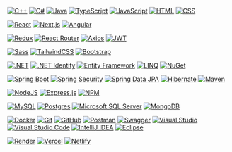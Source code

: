 [![C++](https://img.shields.io/badge/C++-%2300599C.svg?logo=c%2B%2B&logoColor=white)](#) [![C#](https://custom-icon-badges.demolab.com/badge/C%23-%23239120.svg?logo=cshrp&logoColor=white)](#) [![Java](https://img.shields.io/badge/Java-%23ED8B00.svg?logo=openjdk&logoColor=white)](#) [![TypeScript](https://img.shields.io/badge/TypeScript-3178C6?logo=typescript&logoColor=fff)](#) [![JavaScript](https://img.shields.io/badge/JavaScript-F7DF1E?logo=javascript&logoColor=000)](#) [![HTML](https://img.shields.io/badge/HTML-%23E34F26.svg?logo=html5&logoColor=white)](#) [![CSS](https://img.shields.io/badge/CSS-639?logo=css&logoColor=fff)](#)

[![React](https://img.shields.io/badge/React-%2320232a.svg?logo=react&logoColor=%2361DAFB)](#) [![Next.js](https://img.shields.io/badge/Next.js-black?logo=next.js&logoColor=white)](#) [![Angular](https://img.shields.io/badge/Angular-%23DD0031.svg?logo=angular&logoColor=white)](#)

[![Redux](https://img.shields.io/badge/Redux-764ABC?logo=redux&logoColor=fff)](#) [![React Router](https://img.shields.io/badge/React%20Router-%23CA4245.svg?logo=react-router&logoColor=white)](#) [![Axios](https://img.shields.io/badge/Axios-5A29E4?logo=axios&logoColor=white)](#) [![JWT](https://img.shields.io/badge/JWT-black?logo=jsonwebtokens&logoColor=white)](#) 

 [![Sass](https://img.shields.io/badge/Sass-C69?logo=sass&logoColor=fff)](#) [![TailwindCSS](https://img.shields.io/badge/Tailwind%20CSS-%2338B2AC.svg?logo=tailwind-css&logoColor=white)](#) [![Bootstrap](https://img.shields.io/badge/Bootstrap-7952B3?logo=bootstrap&logoColor=fff)](#) 

[![.NET](https://img.shields.io/badge/.NET-512BD4?logo=dotnet&logoColor=fff)](#) [![.NET Identity](https://custom-icon-badges.demolab.com/badge/.NET%20Identity-%23512BD4.svg?logo=dotnet&logoColor=white)](#) [![Entity Framework](https://custom-icon-badges.demolab.com/badge/Entity%20Framework-%23512BD4.svg?logo=dotnet&logoColor=white)](#) [![LINQ](https://custom-icon-badges.demolab.com/badge/LINQ-%23512BD4.svg?logo=dotnet&logoColor=white)](#) [![NuGet](https://img.shields.io/badge/NuGet-004880?style=flat&logo=nuget&logoColor=white)](#)

[![Spring Boot](https://img.shields.io/badge/Spring%20Boot-6DB33F?logo=springboot&logoColor=fff)](#) [![Spring Security](https://custom-icon-badges.demolab.com/badge/Spring%20Security-%236DB33F.svg?logo=springsecurity&logoColor=white)](#) [![Spring Data JPA](https://custom-icon-badges.demolab.com/badge/Spring%20Data%20JPA-%236DB33F.svg?logo=spring&logoColor=white)](#) [![Hibernate](https://custom-icon-badges.demolab.com/badge/Hibernate-%23BCB894.svg?logo=hibernate&logoColor=black)](#) [![Maven](https://custom-icon-badges.demolab.com/badge/Maven-%23C71A36.svg?logo=apachemaven&logoColor=white)](#)

[![NodeJS](https://img.shields.io/badge/Node.js-6DA55F?logo=node.js&logoColor=white)](#) [![Express.js](https://img.shields.io/badge/Express.js-%23404d59.svg?logo=express&logoColor=%2361DAFB)](#) [![NPM](https://custom-icon-badges.demolab.com/badge/NPM-%23CB3837.svg?logo=npm&logoColor=white)](#)

[![MySQL](https://img.shields.io/badge/MySQL-4479A1?logo=mysql&logoColor=fff)](#) [![Postgres](https://img.shields.io/badge/Postgres-%23316192.svg?logo=postgresql&logoColor=white)](#) [![Microsoft SQL Server](https://custom-icon-badges.demolab.com/badge/Microsoft%20SQL%20Server-CC2927?logo=mssqlserver-white&logoColor=white)](#) [![MongoDB](https://img.shields.io/badge/MongoDB-%234ea94b.svg?logo=mongodb&logoColor=white)](#)

[![Docker](https://img.shields.io/badge/Docker-2496ED?logo=docker&logoColor=fff)](#) [![Git](https://img.shields.io/badge/Git-F05032?logo=git&logoColor=fff)](#) [![GitHub](https://img.shields.io/badge/GitHub-%23121011.svg?logo=github&logoColor=white)](#) [![Postman](https://custom-icon-badges.demolab.com/badge/Postman-FF6C37.svg?logo=postman&logoColor=white)](#) [![Swagger](https://custom-icon-badges.demolab.com/badge/Swagger-%2385EA2D.svg?logo=swagger&logoColor=black)](#) [![Visual Studio](https://custom-icon-badges.demolab.com/badge/Visual%20Studio-5C2D91.svg?&logo=visual-studio&logoColor=white)](#) [![Visual Studio Code](https://custom-icon-badges.demolab.com/badge/Visual%20Studio%20Code-0078d7.svg?logo=vsc&logoColor=white)](#) [![IntelliJ IDEA](https://img.shields.io/badge/IntelliJIDEA-000000.svg?logo=intellij-idea&logoColor=white)](#) [![Eclipse](https://img.shields.io/badge/Eclipse-FE7A16.svg?logo=Eclipse&logoColor=white)](#)

[![Render](https://img.shields.io/badge/Render-00979D?logo=render&logoColor=white)](#)
[![Vercel](https://img.shields.io/badge/Vercel-000000?logo=vercel&logoColor=white)](#)
[![Netlify](https://img.shields.io/badge/Netlify-00C7B7?logo=netlify&logoColor=white)](#)
